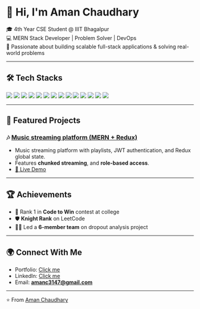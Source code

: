 # 👋 Hi, I'm Aman Chaudhary  

🎓 4th Year CSE Student @ IIIT Bhagalpur  
💻 MERN Stack Developer | Problem Solver | DevOps   
🚀 Passionate about building scalable full-stack applications & solving real-world problems  

---

## 🛠️ Tech Stacks

<p align="left">
  <img src="https://img.shields.io/badge/C++-00599C?logo=cplusplus&logoColor=white&style=for-the-badge" />
  <img src="https://img.shields.io/badge/JavaScript-F7DF1E?logo=javascript&logoColor=black&style=for-the-badge" />
  <img src="https://img.shields.io/badge/TypeScript-3178C6?logo=typescript&logoColor=white&style=for-the-badge" />
  <img src="https://img.shields.io/badge/React-20232A?logo=react&logoColor=61DAFB&style=for-the-badge" />
  <img src="https://img.shields.io/badge/Next.js-000000?logo=nextdotjs&logoColor=white&style=for-the-badge" />
  <img src="https://img.shields.io/badge/Node.js-339933?logo=nodedotjs&logoColor=white&style=for-the-badge" />
  <img src="https://img.shields.io/badge/Express.js-000000?logo=express&logoColor=white&style=for-the-badge" />
  <img src="https://img.shields.io/badge/MongoDB-47A248?logo=mongodb&logoColor=white&style=for-the-badge" />
  <img src="https://img.shields.io/badge/Firebase-FFCA28?logo=firebase&logoColor=black&style=for-the-badge" />
  <img src="https://img.shields.io/badge/Redux-764ABC?logo=redux&logoColor=white&style=for-the-badge" />
  <img src="https://img.shields.io/badge/CSS3-1572B6?logo=css3&logoColor=white&style=for-the-badge" />
  <img src="https://img.shields.io/badge/Tailwind_CSS-38B2AC?logo=tailwindcss&logoColor=white&style=for-the-badge" />
  <img src="https://img.shields.io/badge/Git-F05032?logo=git&logoColor=white&style=for-the-badge" />
  <img src="https://img.shields.io/badge/AWS-232F3E?logo=amazonaws&logoColor=white&style=for-the-badge" />
</p>



---

## 🚀 Featured Projects  

### 🎶 [Music streaming platform (MERN + Redux)](https://github.com/aman3147git/aman-spotify)
- Music streaming platform with playlists, JWT authentication, and Redux global state.  
- Features **chunked streaming**, and **role-based access**.  
- [🔗 Live Demo](https://aman-spotify.onrender.com/)  


---

## 🏆 Achievements
- 🥇 Rank 1 in **Code to Win** contest at college  
- 🛡️ **Knight Rank** on LeetCode  
- 👨‍💻 Led a **6-member team** on dropout analysis project  

---


## 🌍 Connect With Me
- Portfolio: [Click me](https://aman3147git.github.io/aman-portfolio/)  
- LinkedIn: [Click me](https://www.linkedin.com/in/aman-chaudhary-15a372259/)  
- Email: **amanc3147@gmail.com**  

---

⭐️ From [Aman Chaudhary](https://github.com/aman3147git)  
